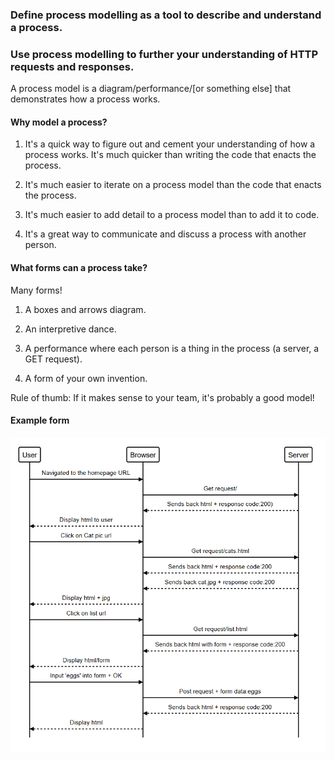 ### Define process modelling as a tool to describe and understand a process.
### Use process modelling to further your understanding of HTTP requests and responses.

A process model is a diagram/performance/[or something else] that demonstrates how a process works.

#### Why model a process?

  1. It's a quick way to figure out and cement your understanding of how a process works. It's much quicker than writing the code that enacts the process.

  2. It's much easier to iterate on a process model than the code that enacts the process.

  3. It's much easier to add detail to a process model than to add it to code.

  4. It's a great way to communicate and discuss a process with another person.


#### What forms can a process take?

Many forms!

  1. A boxes and arrows diagram.

  2. An interpretive dance.

  3. A performance where each person is a thing in the process (a server, a GET request).

  4. A form of your own invention.

Rule of thumb: If it makes sense to your team, it's probably a good model!


#### Example form

![MVC model](weekly-objectives/week-three/process_model.png)
